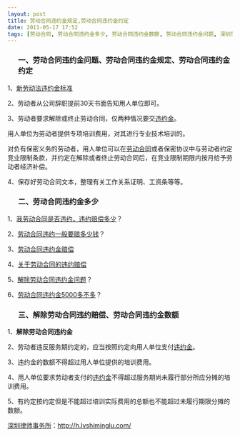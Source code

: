 ```yaml
---
layout: post
title: 劳动合同违约金规定,劳动合同违约金约定
date: 2011-05-17 17:52
tags: [劳动合同, 劳动合同违约金多少, 劳动合同违约金数额, 劳动合同违约金问题, 深圳劳动法律师网, 解除劳动合同违约赔偿]
---
```

<ol>
<h3>一、劳动合同违约金问题、劳动合同违约金规定、劳动合同违约金约定</h3>
</ol>
1、<a href="http://h.lvshiminglu.com/law/240.html" target="_blank">新劳动法违约金标准</a>

2、劳动者从公司辞职提前30天书面告知用人单位即可。

3、劳动者要求解除或终止劳动合同，仅两种情况要交<a href="http://h.lvshiminglu.com/law/732.html" target="_blank">违约金</a>。

用人单位为劳动者提供专项培训费用，对其进行专业技术培训的。

对负有保密义务的劳动者，用人单位可以在<a href="http://h.lvshiminglu.com/law/tag/%e5%8a%b3%e5%8a%a8%e5%90%88%e5%90%8c" target="_blank">劳动合同</a>或者保密协议中与劳动者约定竞业限制条款，并约定在解除或者终止劳动合同后，在竞业限制期限内按月给予劳动者经济补偿。

4、保存好劳动合同文本，整理有关工作关系证明、工资条等等。
<ol>
<h3>二、劳动合同违约金多少</h3>
</ol>
1、<a href="http://zhidao.baidu.com/question/129413482" target="_blank">我劳动合同是否违约，违约赔偿多少</a>？

2、<a href="http://zhidao.baidu.com/question/25603530.html" target="_blank">劳动合同违约一般要赔多少钱</a>？

3、<a href="http://zhidao.baidu.com/question/43427658.html" target="_blank">劳动合同违约金赔偿</a>

4、<a href="http://zhidao.baidu.com/question/57831602.html" target="_blank">关于劳动合同的违约赔偿</a>

5、<a href="http://zhidao.baidu.com/question/60751504.html" target="_blank">解除劳动合同违约金问题</a>？

6、<a href="http://zhidao.baidu.com/question/74188948.html" target="_blank">劳动合同违约金5000多不多</a>？
<ol>
<h3>三、解除劳动合同违约赔偿、劳动合同违约金数额</h3>
</ol>
1、<strong>解除劳动合同违约金</strong>

2、劳动者违反服务期约定的，应当按照约定向用人单位支付<a href="http://h.lvshiminglu.com/law/732.html" target="_blank">违约金</a>。

3、违约金的数额不得超过用人单位提供的培训费用。

4、用人单位要求劳动者支付的<a href="http://h.lvshiminglu.com/law/tag/%E6%96%B0%E5%8A%B3%E5%8A%A8%E6%B3%95%E8%BE%9E%E8%81%8C%E8%BF%9D%E7%BA%A6%E9%87%91" target="_blank">违约金</a>不得超过服务期尚未履行部分所应分摊的培训费用。

5、有约定按约定但是不能超过培训实际费用的总额也不能超过未履行期限分摊的数额。

<a href="http://h.lvshiminglu.com/">深圳律师事务所</a>：<a href="http://h.lvshiminglu.com/">http://h.lvshiminglu.com/</a>

